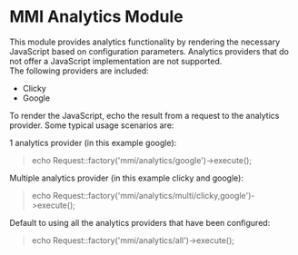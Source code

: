 MMI Analytics Module
===========================

This module provides analytics functionality by rendering the necessary JavaScript based on configuration parameters.  Analytics providers that do not offer a JavaScript implementation are not supported.  
The following providers are included:

 * Clicky
 * Google

To render the JavaScript, echo the result from a request to the analytics provider. 
Some typical usage scenarios are:

1 analytics provider (in this example google): 
> echo Request::factory('mmi/analytics/google')->execute();

Multiple analytics provider (in this example clicky and google): 
> echo Request::factory('mmi/analytics/multi/clicky,google')->execute();

Default to using all the analytics providers that have been configured: 
> echo Request::factory('mmi/analytics/all')->execute();